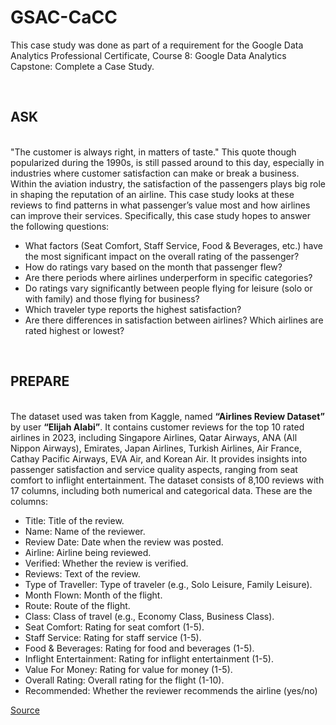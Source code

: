 # GSAC-CaCC

This case study was done as part of a requirement for the Google Data Analytics Professional Certificate, Course 8: Google Data Analytics Capstone: Complete a Case Study.

&nbsp;  

  ## ASK
&nbsp;  
"The customer is always right, in matters of taste." This quote though popularized during the 1990s, is still passed around to this day, especially in industries where customer satisfaction can make or break a business. Within the aviation industry, the satisfaction of the passengers plays big role in shaping the reputation of an airline. This case study looks at these reviews to find patterns in what passenger’s value most and how airlines can improve their services. Specifically, this case study hopes to answer the following questions:

* What factors (Seat Comfort, Staff Service, Food & Beverages, etc.) have the most significant impact on the overall rating of the passenger?
* How do ratings vary based on the month that passenger flew?
* Are there periods where airlines underperform in specific categories?
* Do ratings vary significantly between people flying for leisure (solo or with family) and those flying for business?
* Which traveler type reports the highest satisfaction?
* Are there differences in satisfaction between airlines? Which airlines are rated highest or lowest?
  
&nbsp;  

## PREPARE
&nbsp;  
The dataset used was taken from Kaggle, named **“Airlines Review Dataset”** by user **“Elijah Alabi”**. It contains customer reviews for the top 10 rated airlines in 2023, including Singapore Airlines, Qatar Airways, ANA (All Nippon Airways), Emirates, Japan Airlines, Turkish Airlines, Air France, Cathay Pacific Airways, EVA Air, and Korean Air. It provides insights into passenger satisfaction and service quality aspects, ranging from seat comfort to inflight entertainment. The dataset consists of 8,100 reviews with 17 columns, including both numerical and categorical data. These are the columns:
- Title: Title of the review.
- Name: Name of the reviewer.
- Review Date: Date when the review was posted.
- Airline: Airline being reviewed.
- Verified: Whether the review is verified.
- Reviews: Text of the review.
- Type of Traveller: Type of traveler (e.g., Solo Leisure, Family Leisure).
- Month Flown: Month of the flight.
- Route: Route of the flight.
- Class: Class of travel (e.g., Economy Class, Business Class).
- Seat Comfort: Rating for seat comfort (1-5).
- Staff Service: Rating for staff service (1-5).
- Food & Beverages: Rating for food and beverages (1-5).
- Inflight Entertainment: Rating for inflight entertainment (1-5).
- Value For Money: Rating for value for money (1-5).
- Overall Rating: Overall rating for the flight (1-10).
- Recommended: Whether the reviewer recommends the airline (yes/no)

[Source](https://www.kaggle.com/datasets/elijahconnectng/airlines-review-dataset)
&nbsp;  
